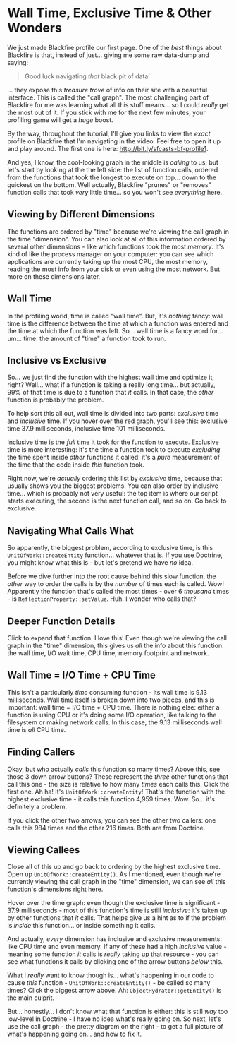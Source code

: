 # Wall Time, Exclusive Time & Other Wonders

We just made Blackfire profile our first page. One of the *best* things about
Blackfire is that, instead of just... giving me some raw data-dump and saying:

> Good luck navigating *that* black pit of data!

... they expose this *treasure trove* of info on their site with a beautiful
interface. This is called the "call graph". The most challenging part of Blackfire
for me was learning what all this stuff means... so I could *really* get the most
out of it. If you stick with me for the next few minutes, your profiling game
will get a *huge* boost.

By the way, throughout the tutorial, I'll give you links to view the *exact*
profile on Blackfire that I'm navigating in the video. Feel free to open it up and
play around. The first one is here:
http://bit.ly/sfcasts-bf-profile1.

And yes, I know, the cool-looking graph in the middle is *calling* to us, but
let's start by looking at the the left side: the list of function calls, ordered
from the functions that took the longest to execute on top... down to the quickest
on the bottom. Well actually, Blackfire "prunes" or "removes" function calls that
took *very* little time... so you won't see *everything* here.

## Viewing by Different Dimensions

The functions are ordered by "time" because we're viewing the call graph in the
time "dimension". You can also look at all of this information ordered by several
other dimensions - like which functions took the most *memory*. It's kind of like
the process manager on your computer: you can see which applications are currently
taking up the most CPU, the most memory, reading the most info from your disk or
even using the most network. But more on these dimensions later.

## Wall Time

In the profiling world, time is called "wall time". But, it's *nothing* fancy:
wall time is the difference between the time at which a function was entered and
the time at which the function was left. So... wall time is a fancy word for... um...
time: the amount of "time" a function took to run.

## Inclusive vs Exclusive

So... we just find the function with the highest wall time and optimize it, right?
Well... what if a function is taking a really long time... but actually, 99% of
that time is due to a function that *it* calls. In that case, the *other* function
is probably the problem.

To help sort this all out, wall time is divided into two parts: *exclusive* time
and *inclusive* time. If you hover over the red graph, you'll see this: exclusive
time 37.9 milliseconds, inclusive time 101 milliseconds.

Inclusive time is the *full* time it took for the function to execute. Exclusive
time is more interesting: it's the time a function took to execute *excluding*
the time spent inside *other* functions it called: it's a *pure* measurement
of the time that the code inside *this* function took.

Right now, we're *actually* ordering this list by *exclusive* time, because that
usually shows you the biggest problems. You can also order by inclusive time...
which is probably not very useful: the top item is where our script starts executing,
the second is the next function call, and so on. Go back to exclusive.

## Navigating What Calls What

So apparently, the biggest problem, according to exclusive time, is this
`UnitOfWork::createEntity` function... whatever that is. If you use Doctrine,
you might know what this is - but let's pretend we have *no* idea.

Before we dive further into the root cause behind this slow function, the
*other* way to order the calls is by the *number* of times each is called.
Wow! Apparently the function that's called the most times - over 6 *thousand* times -
is `ReflectionProperty::setValue`. Huh. I wonder who calls that?

## Deeper Function Details

Click to expand that function. I love this! Even though we're viewing the call
graph in the "time" dimension, this gives us *all* the info about this function:
the wall time, I/O wait time, CPU time, memory footprint and network.

## Wall Time = I/O Time + CPU Time

This isn't a particularly *time* consuming function - its wall time is 9.13
milliseconds. Wall time itself is broken down into two pieces, and this is important:
wall time = I/O time + CPU time. There is nothing else: either a function is using
CPU or it's doing some I/O operation, like talking to the filesystem or making network
calls. In this case, the 9.13 milliseconds wall time is *all* CPU time.

## Finding Callers

Okay, but who actually *calls* this function so many times? Above this, see
those 3 down arrow buttons? These represent the *three* other functions that
call this one - the size is relative to how many *times* each calls this. Click
the first one. Ah ha! It's `UnitOfWork::createEntity`! That's the function with
the highest exclusive time - it calls this function 4,959 times. Wow. So... it's
definitely a problem.

If you click the other two arrows, you can see the other two callers: one calls this
984 times and the other 216 times. Both are from Doctrine.

## Viewing Callees

Close all of this up and go back to ordering by the highest exclusive time. Open
up `UnitOfWork::createEntity()`. As I mentioned, even though we're currently
viewing the call graph in the "time" dimension, we can see *all* this function's
dimensions right here.

Hover over the time graph: even though the exclusive time is significant - 37.9
milliseconds - most of this function's time is still *inclusive*: it's taken up
by other functions that *it* calls. That helps give us a hint as to if the problem
is *inside* this function... or inside something it calls.

And actually, *every* dimension has inclusive and exclusive measurements: like
CPU time and even memory. If any of these had a high *inclusive* value - meaning
some function *it* calls is *really* taking up that resource - you can see what
functions it calls by clicking one of the arrow buttons *below* this.

What I *really* want to know though is... what's happening in our code to cause
*this* function - `UnitOfWork::createEntity()` - be called so many times? Click
the biggest arrow above. Ah: `ObjectHydrator::getEntity()` is the main culprit.

But... honestly... I don't know what that function is either: this is still
*way* too low-level in Doctrine - I have no idea what's really going on.
So next, let's use the call graph - the pretty diagram on the right - to get a
full picture of what's happening going on... and how to fix it.
